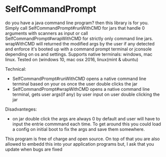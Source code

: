 # SelfCommandPrompt
do you have a java command line program? then this library is for you. Simply call SelfCommandPrompt#runWithCMD for jars that handle 0 arguments with scanners as input or call SelfCommandPrompt#wrapWithCMD for strictly only command line jars. wrapWithCMD will returned the modified args by the user if any detected and enforce it's booted up with a command prompt terminal or jconsole depending on os and settings. Supports native terminals: windows, mac linux. Tested on (windows 10, mac osx 2016, linux(mint & ubuntu)

Technical:
- SelfCommandPrompt#runWithCMD opens a native command line terminal based on your os once the user double clicks the jar
- SelfCommandPrompt#wrapWithCMD opens a native command line terminal, gets user args(if any) by user input on user double clicking the jar

Disadvanteges:
- on jar double click the args are always 0 by default and user will have to input the entrie commmand each time. To get around this you could load a config on initial boot to fix the args and save them somewhere.

This program is free of charge and open source. On top of that you are also allowed to embedd this into your application programs but, I ask that you update when bugs are fixed
